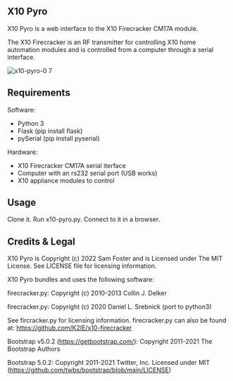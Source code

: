 ## X10 Pyro

X10 Pyro is a web interface to the X10 Firecracker CM17A module.

The X10 Firecracker is an RF transmitter for controlling X10 home automation modules and is controlled from a computer through a serial interface.

![x10-pyro-0 7](https://user-images.githubusercontent.com/261501/171993609-64056d53-a88e-46c4-9133-787ddbc8d779.png)

## Requirements

Software:

* Python 3
* Flask (pip install flask)
* pySerial (pip install pyserial)

Hardware:

* X10 Firecracker CM17A serial iterface
* Computer with an rs232 serial port (USB works)
* X10 appliance modules to control

## Usage

Clone it. Run x10-pyro.py. Connect to it in a browser.

## Credits & Legal

X10 Pyro is Copyright (c) 2022 Sam Foster and is Licensed under The MIT License.  See LICENSE file for licensing information.

X10 Pyro bundles and uses the following software:

firecracker.py: Copyright (c) 2010-2013 Collin J. Delker

firecracker.py: Copyright (c) 2020 Daniel L. Srebnick (port to python3)

See fircracker.py for licensing information. firecracker.py can also be found at: https://github.com/K2IE/x10-firecracker

Bootstrap v5.0.2 (https://getbootstrap.com/): 
Copyright 2011-2021 The Bootstrap Authors

Bootstrap 5.0.2: Copyright 2011-2021 Twitter, Inc. 
Licensed under MIT (https://github.com/twbs/bootstrap/blob/main/LICENSE)


